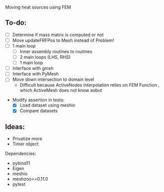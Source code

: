 Moving heat sources using FEM

To-do:
------
- [ ] Determine if mass matrix is computed or not
- [ ] Move updateFRFPos to Mesh instead of Problem!
- [ ] 1 main loop
  - [ ] Inner assembly routines to routines
  - [ ] 2 main loops (LHS, RHS)
  - [ ] 1 main loop
- [ ] Interface with gmsh
- [ ] Interface with PyMesh
- [ ] Move down intersection to domain level
  - Difficult because ActiveNodes interpolation relies on FEM Function
  , which ActiveMesh does not know aobut
- Modify assertion in tests:
  - [x] Load dataset using meshio
  - [x] Compare datasets

Ideas:
------
- Privatize more
- Timer object

Dependencies:

- pybind11
- Eigen
- meshio
- meshzoo==0.11.0
- pytest
